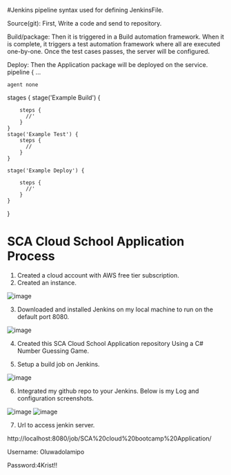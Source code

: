 #Jenkins pipeline syntax used for defining JenkinsFile.


Source(git): First, Write a code and send to repository. 

Build/package: Then it is triggered in a Build automation framework. When it is complete, it triggers a test automation framework where all are executed one-by-one. Once the test cases passes, the server will be configured.

Deploy: Then the Application package will be deployed on the service. 
pipeline {
    ...

    agent none 
stages {
    stage('Example Build') {
    
        steps {
          //'
        }
    }
    stage('Example Test') {
        steps {
          //
        }
    }
     
    stage('Example Deploy') {
    
        steps {
          //'
        }
    }
}



# SCA Cloud School Application Process
1. Created a cloud account with AWS free tier subscription.
2. Created an instance. 

![image](https://user-images.githubusercontent.com/54285015/126900449-6eeb6c63-a447-4c77-bcb8-8b5c8721cd6e.png)

3. Downloaded and installed Jenkins on my local machine to run on the default port 8080.

![image](https://user-images.githubusercontent.com/54285015/126900912-154097b1-2e5f-49ac-a43a-718ee2413966.png)

4. Created this SCA Cloud School Application repository Using a C# Number Guessing Game.

5. Setup a build job on Jenkins.

![image](https://user-images.githubusercontent.com/54285015/126900786-d579c93e-e545-4ae6-bd9a-3dde0a7a19a2.png)

6. Integrated my github repo to your Jenkins. Below is my Log and configuration screenshots.

![image](https://user-images.githubusercontent.com/54285015/126900707-55911510-39cb-4959-bfda-a5d34544069b.png)
![image](https://user-images.githubusercontent.com/54285015/126900732-fba0d99a-de53-48d8-b394-e759a2d74a90.png)

7. Url to access jenkin server.

http://localhost:8080/job/SCA%20cloud%20bootcamp%20Application/

Username: Oluwadolamipo 

Password:4Krist!!

